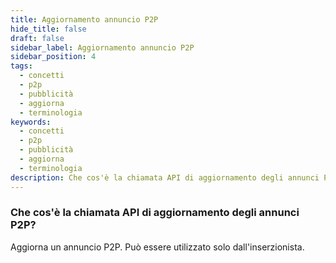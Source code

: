 ```yaml
---
title: Aggiornamento annuncio P2P
hide_title: false
draft: false
sidebar_label: Aggiornamento annuncio P2P
sidebar_position: 4
tags:
  - concetti
  - p2p
  - pubblicità
  - aggiorna
  - terminologia
keywords:
  - concetti
  - p2p
  - pubblicità
  - aggiorna
  - terminologia
description: Che cos'è la chiamata API di aggiornamento degli annunci P2P?
---
```


### Che cos'è la chiamata API di aggiornamento degli annunci P2P?

Aggiorna un annuncio P2P. Può essere utilizzato solo dall'inserzionista.
